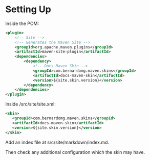 # Setting Up

Inside the POM:

```xml
<plugin>
    <!-- Site -->
    <!-- Generates the Maven Site -->
    <groupId>org.apache.maven.plugins</groupId>
    <artifactId>maven-site-plugin</artifactId>
    <dependencies>
        <dependency>
            <!-- Docs Maven Skin -->
            <groupId>com.bernardomg.maven.skins</groupId>
            <artifactId>docs-maven-skin</artifactId>
            <version>${site.skin.version}</version>
        </dependency>
    </dependencies>
</plugin>
```

Inside /src/site/site.xml:

```xml
<skin>
   <groupId>com.bernardomg.maven.skins</groupId>
   <artifactId>docs-maven-skin</artifactId>
   <version>${site.skin.version}</version>
</skin>
```

Add an index file at src/site/markdown/index.md.

Then check any additional configuration which the skin may have.




